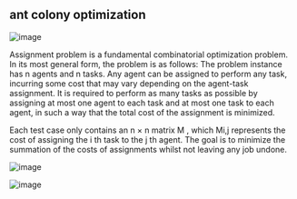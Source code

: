 ## ant colony optimization

![image](https://user-images.githubusercontent.com/83788223/208315686-9d4034c5-c04a-492c-8e9c-a3150c3a2ea0.png)


Assignment problem is a fundamental combinatorial optimization problem. In its most general form, the problem is as follows:
The problem instance has n agents and n tasks. Any agent can be assigned to perform any task, incurring some cost that may vary depending on the agent-task assignment. It is required to perform as many tasks as possible by assigning at most one agent to each task and at most one task to each agent, in such a way that the total cost of the assignment is minimized.


Each test case only contains an n × n matrix M , which Mi,j represents the cost of assigning the i th task to the j th agent. The goal is to minimize the summation of the costs of assignments whilst not leaving any job undone. 

![image](https://user-images.githubusercontent.com/83788223/208315719-340055cc-6524-47ea-b9fc-0d987d09e666.png)


![image](https://user-images.githubusercontent.com/83788223/208315731-b1f8fe71-7b94-49d0-9fdb-9fbbfa16962c.png)


